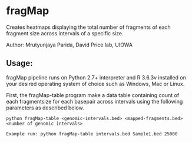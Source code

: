 # fragMap
Creates heatmaps displaying the total number of fragments of each fragment size across intervals of a specific size.

Author: Mrutyunjaya Parida, David Price lab, UIOWA

## Usage:
fragMap pipeline runs on Python 2.7+ interpreter and R 3.6.3v installed on your desired operating system of choice such as Windows, Mac or Linux. 

First, the fragMap-table program make a data table containing count of each fragmentsize for each basepair across intervals using the following parameters as described below.
```
python fragMap-table <genomic-intervals.bed> <mapped-fragments.bed> <number of genomic intervals>

Example run: python fragMap-table intervals.bed Sample1.bed 25000
```
